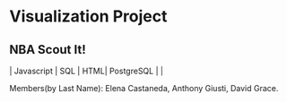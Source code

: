 # Visualization Project

## NBA Scout It!
  



| Javascript | SQL | HTML| PostgreSQL |  |   

Members(by Last Name): Elena Castaneda, Anthony Giusti, David Grace.

